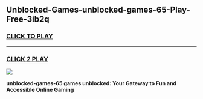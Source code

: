 
## Unblocked-Games-unblocked-games-65-Play-Free-3ib2q
<h3>
<a href="https://premium76.site?title=unblocked-games-65&ref=24M">CLICK TO PLAY</a></h3>
<hr>

<h3>
<a href="https://premium76.site?title=unblocked-games-65&ref=24M">CLICK 2 PLAY</a>
  
</h3>

<a href="https://premium76.site?title=unblocked-games-65&ref=24M"><img src="https://clearcache.store/games.png"></a>


**unblocked-games-65 games unblocked: Your Gateway to Fun and Accessible Online Gaming**
